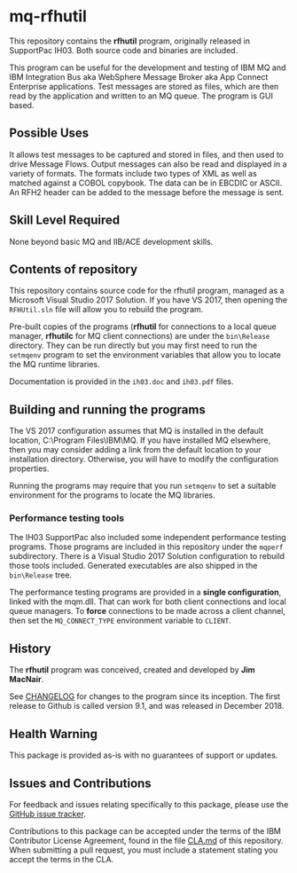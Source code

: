# mq-rfhutil
This repository contains the **rfhutil** program, originally released
in SupportPac IH03. Both source code and binaries are included.

This program can be useful for the development and testing of IBM MQ and
IBM Integration Bus aka WebSphere Message Broker aka App Connect Enterprise applications.
Test messages are stored as files, which are then read by the application and written to an MQ queue. The program is GUI based.

## Possible Uses
It allows test messages to be captured and stored in files, and then used to drive Message Flows. Output messages can also be read and displayed in a variety of formats. The formats include two types of XML as well as matched against a COBOL copybook. The data can be in EBCDIC or ASCII. An RFH2 header can be added to the message before the message is sent.

## Skill Level Required
None beyond basic MQ and IIB/ACE development skills.

## Contents of repository
This repository contains source code for the rfhutil program, managed as a Microsoft Visual Studio 2017 Solution.
If you have VS 2017, then opening the `RFHUtil.sln` file will allow you to rebuild the program.

Pre-built copies of the programs (**rfhutil** for connections to a local queue manager, **rfhutilc** for MQ client connections) are
under the `bin\Release` directory. They can be run directly but
you may first need to run the `setmqenv` program to set the environment variables that allow you to locate the MQ runtime libraries.

Documentation is provided in the `ih03.doc` and `ih03.pdf` files.

## Building and running the programs
The VS 2017 configuration assumes that MQ is installed in the default location, C:\Program Files\IBM\MQ. If you have installed MQ
elsewhere, then you may consider adding a link from the default location to your installation directory. Otherwise, you will
have to modify the configuration properties.

Running the programs may require that you run `setmqenv` to set a suitable environment for the programs to locate the MQ
libraries.

### Performance testing tools
The IH03 SupportPac also included some independent performance testing programs. Those programs are included in this repository under
the `mqperf` subdirectory. There is a Visual Studio 2017 Solution configuration to rebuild those tools included. Generated executables
are also shipped in the `bin\Release` tree.

The performance testing programs are provided in a **single configuration**, linked with the mqm.dll. That can work for both client connections
and local queue managers. To **force** connections to be made across a client channel, then set the `MQ_CONNECT_TYPE` environment
variable to `CLIENT`.


## History
The **rfhutil** program was conceived, created and developed by **Jim MacNair**.

See [CHANGELOG](CHANGELOG.md) for changes to the program since its inception. The first release to Github is called version 9.1, and was released in December 2018.

## Health Warning

This package is provided as-is with no guarantees of support or updates.

## Issues and Contributions

For feedback and issues relating specifically to this package, please use the
[GitHub issue tracker](https://github.com/ibm-messaging/mq-rfhutil/issues).

Contributions to this package can be accepted under the terms of the
IBM Contributor License Agreement, found in the file [CLA.md](CLA.md) of this repository.
When submitting a pull request, you must include a statement stating
you accept the terms in the CLA.
